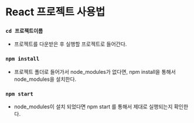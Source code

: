 # React 프로젝트 사용법

### `cd 프로젝트이름`
* 프로젝트를 다운받은 후 실행할 프로젝트로 들어간다.   

### `npm install`
* 프로젝트 폴더로 들어가서 node_modules가 없다면, npm install을 통해서
node_modules을 설치한다.   

### `npm start`
* node_modules이 설치 되었다면 npm start 를 통해서 제대로 실행되는지 확인한다.   



